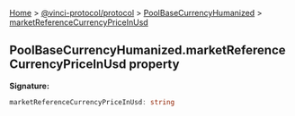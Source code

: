 [Home](./index.md) &gt; [@vinci-protocol/protocol](./protocol.md) &gt; [PoolBaseCurrencyHumanized](./protocol.poolbasecurrencyhumanized.md) &gt; [marketReferenceCurrencyPriceInUsd](./protocol.poolbasecurrencyhumanized.marketreferencecurrencypriceinusd.md)

## PoolBaseCurrencyHumanized.marketReferenceCurrencyPriceInUsd property

<b>Signature:</b>

```typescript
marketReferenceCurrencyPriceInUsd: string
```
